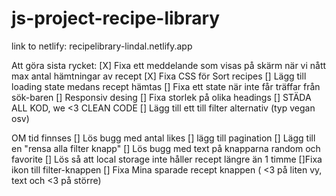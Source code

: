# js-project-recipe-library

link to netlify: recipelibrary-lindal.netlify.app


Att göra sista rycket: 
[X] Fixa ett meddelande som visas på skärm när vi nått max antal hämtningar av recept
[X] Fixa CSS för Sort recipes
[] Lägg till loading state medans recept hämtas
[] Fixa ett state när inte får träffar från sök-baren
[] Responsiv desing
[] Fixa storlek på olika headings
[] STÄDA ALL KOD, we <3 CLEAN CODE
[] Lägg till ett till filter alternativ (typ vegan osv)

OM tid finnses
[] Lös bugg med antal likes
[] lägg till pagination
[] Lägg till en "rensa alla filter knapp"
[] Lös bugg med text på knapparna random och favorite
[] Lös så att local storage inte håller recept längre än 1 timme
[]Fixa ikon till filter-knappen
[] Fixa Mina sparade recept knappen ( <3 på liten vy, text och <3 på större)